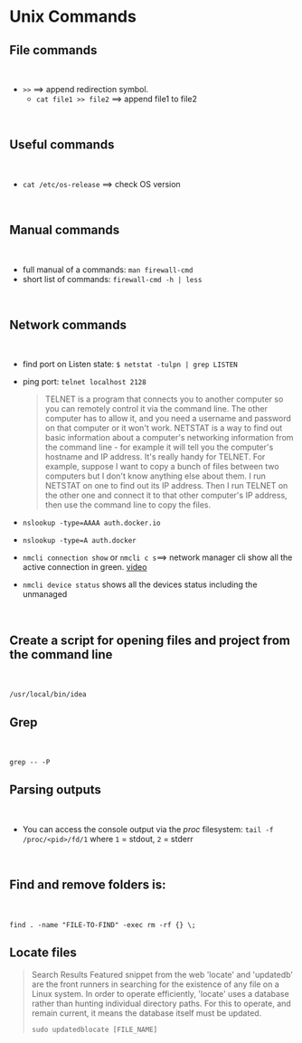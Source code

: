 # Unix Commands

## File commands <a id="file-commands"></a>

‌

* `>>` ==&gt; append redirection symbol.
  * `cat file1 >> file2` ==&gt; append file1 to file2

‌

## Useful commands <a id="useful-commands"></a>

‌

* `cat /etc/os-release` ==&gt; check OS version

‌

## Manual commands <a id="manual-commands"></a>

‌

* full manual of a commands: `man firewall-cmd`
* short list of commands: `firewall-cmd -h | less`

‌

## Network commands <a id="network-commands"></a>

‌

* find port on Listen state: `$ netstat -tulpn | grep LISTEN`
* ping port: `telnet localhost 2128`

  > TELNET is a program that connects you to another computer so you can remotely control it via the command line. The other computer has to allow it, and you need a username and password on that computer or it won't work. NETSTAT is a way to find out basic information about a computer's networking information from the command line - for example it will tell you the computer's hostname and IP address. It's really handy for TELNET. For example, suppose I want to copy a bunch of files between two computers but I don't know anything else about them. I run NETSTAT on one to find out its IP address. Then I run TELNET on the other one and connect it to that other computer's IP address, then use the command line to copy the files.

* `nslookup -type=AAAA auth.docker.io`
* `nslookup -type=A auth.docker`
* `nmcli connection show` or `nmcli c s`==&gt; network manager cli show all the active connection in green. [video](https://www.youtube.com/watch?v=DJDL_hD3WzE)​
* `nmcli device status` shows all the devices status including the unmanaged

‌

## Create a script for opening files and project from the command line <a id="create-a-script-for-opening-files-and-project-from-the-command-line"></a>

‌

`/usr/local/bin/idea`‌

## Grep <a id="grep"></a>

‌

`grep -- -P`‌

## Parsing outputs <a id="parsing-outputs"></a>

‌

* You can access the console output via the _proc_ filesystem: `tail -f /proc/<pid>/fd/1` where `1` = stdout, `2` = stderr

‌

## Find and remove folders is: <a id="find-and-remove-folders-is"></a>

‌

`find . -name "FILE-TO-FIND" -exec rm -rf {} \;`‌

## Locate files <a id="locate-files"></a>

> Search Results Featured snippet from the web 'locate' and 'updatedb' are the front runners in searching for the existence of any file on a Linux system. In order to operate efficiently, 'locate' uses a database rather than hunting individual directory paths. For this to operate, and remain current, it means the database itself must be updated.
>
> ```text
> sudo updatedblocate [FILE_NAME]
> ```


